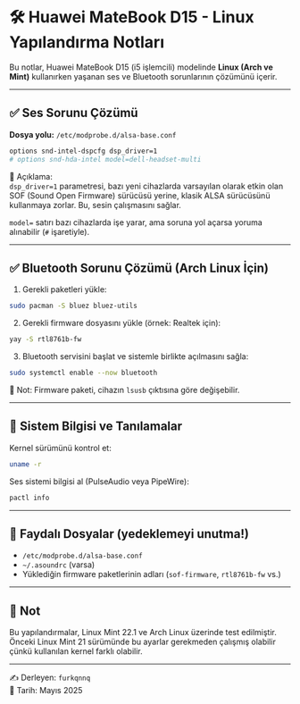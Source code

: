 
# 🛠️ Huawei MateBook D15 - Linux Yapılandırma Notları

Bu notlar, Huawei MateBook D15 (i5 işlemcili) modelinde **Linux (Arch ve Mint)** kullanırken yaşanan ses ve Bluetooth sorunlarının çözümünü içerir.

---

## ✅ Ses Sorunu Çözümü

**Dosya yolu:** `/etc/modprobe.d/alsa-base.conf`

```bash
options snd-intel-dspcfg dsp_driver=1
# options snd-hda-intel model=dell-headset-multi
```

🔧 Açıklama:  
`dsp_driver=1` parametresi, bazı yeni cihazlarda varsayılan olarak etkin olan SOF (Sound Open Firmware) sürücüsü yerine, klasik ALSA sürücüsünü kullanmaya zorlar. Bu, sesin çalışmasını sağlar.  

`model=` satırı bazı cihazlarda işe yarar, ama soruna yol açarsa yoruma alınabilir (`#` işaretiyle).

---

## ✅ Bluetooth Sorunu Çözümü (Arch Linux İçin)

1. Gerekli paketleri yükle:

```bash
sudo pacman -S bluez bluez-utils
```

2. Gerekli firmware dosyasını yükle (örnek: Realtek için):

```bash
yay -S rtl8761b-fw
```

3. Bluetooth servisini başlat ve sistemle birlikte açılmasını sağla:

```bash
sudo systemctl enable --now bluetooth
```

🔎 Not: Firmware paketi, cihazın `lsusb` çıktısına göre değişebilir.

---

## 🧱 Sistem Bilgisi ve Tanılamalar

Kernel sürümünü kontrol et:

```bash
uname -r
```

Ses sistemi bilgisi al (PulseAudio veya PipeWire):

```bash
pactl info
```

---

## 💾 Faydalı Dosyalar (yedeklemeyi unutma!)

- `/etc/modprobe.d/alsa-base.conf`
- `~/.asoundrc` (varsa)
- Yüklediğin firmware paketlerinin adları (`sof-firmware`, `rtl8761b-fw` vs.)

---

## 📌 Not

Bu yapılandırmalar, Linux Mint 22.1 ve Arch Linux üzerinde test edilmiştir.  
Önceki Linux Mint 21 sürümünde bu ayarlar gerekmeden çalışmış olabilir çünkü kullanılan kernel farklı olabilir.

---

✍️ Derleyen: `furkqnnq`  
📅 Tarih: Mayıs 2025
